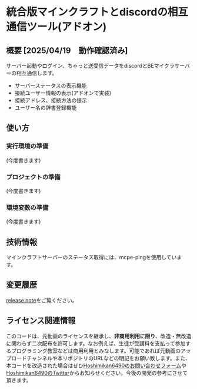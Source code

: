 # 統合版マインクラフトとdiscordの相互通信ツール(アドオン)
## 概要 [2025/04/19　動作確認済み]
サーバー起動やログイン、ちゃっと送受信データをdiscordとBEマイクラサーバーの相互通信します。
- サーバーステータスの表示機能
- 接続ユーザー情報の表示(アドオンで実装)
- 接続アドレス、接続方法の提示
- ユーザー名の辞書登録機能

## 使い方
### 実行環境の準備
(今度書きます)
### プロジェクトの準備
(今度書きます)
### 環境変数の準備
(今度書きます)

## 技術情報
マインクラフトサーバーのステータス取得には、mcpe-pingを使用しています。

## 変更履歴
[release note](https://github.com/Hoshimikan6490/MCBE-and-Discord-Connect-Tool/releases)をご覧ください。

## ライセンス関連情報
このコードは、元動画のライセンスを継承し、__**非商用利用に限り**__、改造・無改造に関わらず二次配布を許可します。なお例えば、生徒が受講料を支払って参加するプログラミング教室などは商用利用とみなします。可能であれば元動画のアップロードチャンネルや本リポジトリのURLなどの明記をお願い致します。また、本コードを改造された場合はぜひ[Hoshimikan6490のお問い合わせフォーム](https://forms.gle/E5Pt7YRJfVcz4ZRJ6)や[Hoshimikan6490のTwitter](https://twitter.com/hoshimikan6490)からお知らせください。今後の開発の参考にさせて頂きます。
